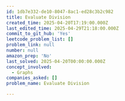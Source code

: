 ```yaml
---
id: 1db7e332-de10-8047-8ac1-ed28c3b2c982
title: Evaluate Division
created_time: 2025-04-20T17:19:00.000Z
last_edited_time: 2025-04-29T21:18:00.000Z
commit_to_git_hub: 'Yes'
leetcode_problem_list: []
problem_link: null
number: null
amazon_prep: 'No'
last_solved: 2025-04-20T00:00:00.000Z
concept_involved:
  - Graphs
companies_asked: []
problem_name: Evaluate Division

---
```


